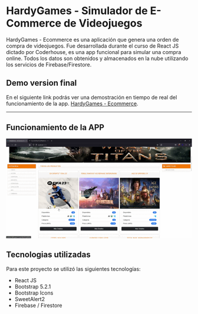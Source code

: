 # HardyGames - Simulador de E-Commerce de Videojuegos

HardyGames - Ecommerce es una aplicación que genera una orden de compra de videojuegos. Fue desarrollada durante el curso de React JS dictado por Coderhouse, es una app funcional para simular una compra online. Todos los datos son obtenidos y almacenados en la nube utilizando los servicios de Firebase/Firestore.

## Demo version final
En el siguiente link podrás ver una demostración en tiempo de real del funcionamiento de la app. [HardyGames - Ecommerce](https://hardygames-ecommerce.netlify.app/).

---

## Funcionamiento de la APP

![Alt text](HardyGames.gif)

## Tecnologias utilizadas

Para este proyecto se utilizó las siguientes tecnologías:

- React JS
- Bootstrap 5.2.1
- Bootstrap Icons
- SweetAlert2
- Firebase / Firestore
